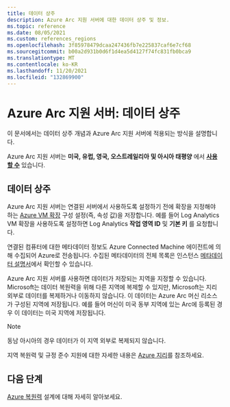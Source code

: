 ```yaml
---
title: 데이터 상주
description: Azure Arc 지원 서버에 대한 데이터 상주 및 정보.
ms.topic: reference
ms.date: 08/05/2021
ms.custom: references_regions
ms.openlocfilehash: 3f85978479dcaa247436fb7e225837caf6e7cf68
ms.sourcegitcommit: b00a2d931b0d6f1d4ea5d4127f74fc831fb0bca9
ms.translationtype: MT
ms.contentlocale: ko-KR
ms.lasthandoff: 11/20/2021
ms.locfileid: "132869900"
---
```

# <a name="azure-arc-enabled-servers-data-residency"></a>Azure Arc 지원 서버: 데이터 상주

이 문서에서는 데이터 상주 개념과 Azure Arc 지원 서버에 적용되는 방식을 설명합니다.

Azure Arc 지원 서버는 **미국, 유럽, 영국, 오스트레일리아 및 아시아 태평양** 에서 **[사용할 수](https://azure.microsoft.com/global-infrastructure/services/?products=azure-arc)** 있습니다.

## <a name="data-residency"></a>데이터 상주

Azure Arc 지원 서버는 연결된 서버에서 사용하도록 설정하기 전에 확장을 지정해야 하는 [Azure VM 확장](manage-vm-extensions.md) 구성 설정(즉, 속성 값)을 저장합니다. 예를 들어 Log Analytics VM 확장을 사용하도록 설정하면 Log Analytics **작업 영역 ID** 및 **기본 키** 를 요청합니다.

연결된 컴퓨터에 대한 메타데이터 정보도 Azure Connected Machine 에이전트에 의해 수집되어 Azure로 전송됩니다. 수집된 메타데이터의 전체 목록은 인스턴스 [메타데이터 설명서](agent-overview.md#instance-metadata)에서 확인할 수 있습니다.

Azure Arc 지원 서버를 사용하면 데이터가 저장되는 지역을 지정할 수 있습니다. Microsoft는 데이터 복원력을 위해 다른 지역에 복제할 수 있지만, Microsoft는 지리 외부로 데이터를 복제하거나 이동하지 않습니다. 이 데이터는 Azure Arc 머신 리소스가 구성된 지역에 저장됩니다. 예를 들어 머신이 미국 동부 지역에 있는 Arc에 등록된 경우 이 데이터는 미국 지역에 저장됩니다.

> [!NOTE]
> 동남 아시아의 경우 데이터가 이 지역 외부로 복제되지 않습니다.

지역 복원력 및 규정 준수 지원에 대한 자세한 내용은 [Azure 지리](https://azure.microsoft.com/global-infrastructure/geographies/)를 참조하세요.

## <a name="next-steps"></a>다음 단계

[Azure 복원력](/azure/architecture/reliability/architect) 설계에 대해 자세히 알아보세요.
